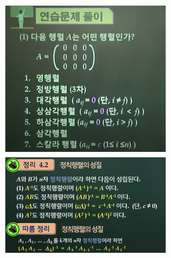 ![Pasted image 20241123133903.png](../assets/Pasted%20image%2020241123133903.png)


![Pasted image 20241123142409.png](../assets/Pasted%20image%2020241123142409.png)
